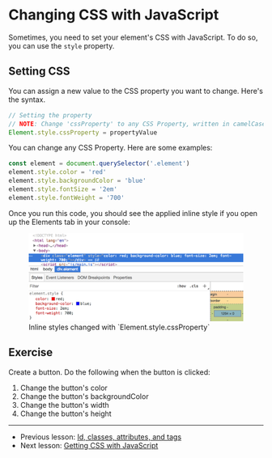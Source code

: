 # Changing CSS with JavaScript

Sometimes, you need to set your element's CSS with JavaScript. To do so, you can use the `style` property.

## Setting CSS

You can assign a new value to the CSS property you want to change. Here's the syntax.

```js
// Setting the property
// NOTE: Change 'cssProperty' to any CSS Property, written in camelCase.
Element.style.cssProperty = propertyValue
```

You can change any CSS Property. Here are some examples:

```js
const element = document.querySelector('.element')
element.style.color = 'red'
element.style.backgroundColor = 'blue'
element.style.fontSize = '2em'
element.style.fontWeight = '700'
```

Once you run this code, you should see the applied inline style if you open up the Elements tab in your console:

<figure>
  <img src="../../images/dom-basics/style/set-inline-styles.png/" alt="Inline styles changed with `Element.style.cssProperty`">
  <figcaption>Inline styles changed with `Element.style.cssProperty`</figcaption>
</figure>

## Exercise

Create a button. Do the following when the button is clicked:

1. Change the button's color
2. Change the button's backgroundColor
3. Change the button's width
4. Change the button's height

---

- Previous lesson: [Id, classes, attributes, and tags](01.id-class-attribute-tag.md)
- Next lesson: [Getting CSS with JavaScript](03.getting-css.md)
